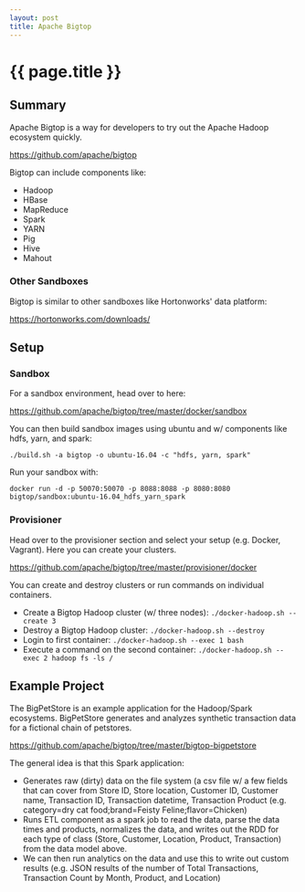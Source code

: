 ```yaml
---
layout: post
title: Apache Bigtop
---
```



# {{ page.title }}

## Summary

Apache Bigtop is a way for developers to try out the Apache Hadoop ecosystem
quickly. 

https://github.com/apache/bigtop

Bigtop can include components like:

* Hadoop
* HBase
* MapReduce
* Spark
* YARN
* Pig
* Hive
* Mahout

### Other Sandboxes

Bigtop is similar to other sandboxes like Hortonworks' data platform:

https://hortonworks.com/downloads/

## Setup

### Sandbox

For a sandbox environment, head over to here:

https://github.com/apache/bigtop/tree/master/docker/sandbox

You can then build sandbox images using ubuntu and w/ components like hdfs,
yarn, and spark:

    ./build.sh -a bigtop -o ubuntu-16.04 -c "hdfs, yarn, spark"

Run your sandbox with:

    docker run -d -p 50070:50070 -p 8088:8088 -p 8080:8080
    bigtop/sandbox:ubuntu-16.04_hdfs_yarn_spark

### Provisioner

Head over to the provisioner section and select your setup (e.g. Docker,
Vagrant). Here you can create your clusters.

https://github.com/apache/bigtop/tree/master/provisioner/docker

You can create and destroy clusters or run commands on individual containers.

* Create a Bigtop Hadoop cluster (w/ three nodes): `./docker-hadoop.sh --create
  3`
* Destroy a Bigtop Hadoop cluster: `./docker-hadoop.sh --destroy`
* Login to first container: `./docker-hadoop.sh --exec 1 bash`
* Execute a command on the second container: `./docker-hadoop.sh --exec
  2 hadoop fs -ls /`

## Example Project

The BigPetStore is an example application for the Hadoop/Spark ecosystems.
BigPetStore generates and analyzes synthetic transaction data for a fictional
chain of petstores.

https://github.com/apache/bigtop/tree/master/bigtop-bigpetstore

The general idea is that this Spark application:

* Generates raw (dirty) data on the file system (a csv file w/ a few fields
  that can cover from Store ID, Store location, Customer ID, Customer name,
  Transaction ID, Transaction datetime, Transaction Product (e.g. category=dry
  cat food;brand=Feisty Feline;flavor=Chicken)
* Runs ETL component as a spark job to read the data, parse the data times and
  products, normalizes the data, and writes out the RDD for each type of 
  class (Store, Customer, Location, Product, Transaction) from the data model
  above.
* We can then run analytics on the data and use this to write out custom
  results (e.g. JSON results of the number of Total Transactions, Transaction
  Count by Month, Product, and Location)

